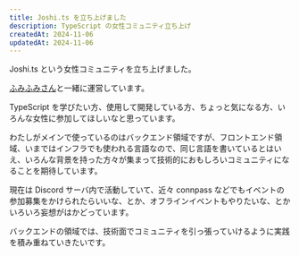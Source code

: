 ```yaml
---
title: Joshi.ts を立ち上げました
description: TypeScript の女性コミュニティ立ち上げ
createdAt: 2024-11-06
updatedAt: 2024-11-06
---
```


Joshi.ts という女性コミュニティを立ち上げました。

[ふみふみさん](https://twitter.com/2323_code)と一緒に運営しています。

TypeScript を学びたい方、使用して開発している方、ちょっと気になる方、いろんな女性に参加してほしいなと思っています。

わたしがメインで使っているのはバックエンド領域ですが、フロントエンド領域、いまではインフラでも使われる言語なので、同じ言語を書いているとはいえ、いろんな背景を持った方々が集まって技術的におもしろいコミュニティになることを期待しています。

現在は Discord サーバ内で活動していて、近々 connpass などでもイベントの参加募集をかけられたらいいな、とか、オフラインイベントもやりたいな、とかいろいろ妄想がはかどっています。

バックエンドの領域では、技術面でコミュニティを引っ張っていけるように実践を積み重ねていきたいです。
